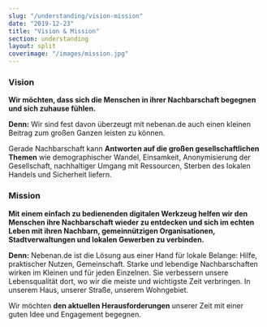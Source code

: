 ```yaml
---
slug: "/understanding/vision-mission"
date: "2019-12-23"
title: "Vision & Mission"
section: understanding
layout: split
coverimage: "/images/mission.jpg"
---
```


<h3 class="heading4">Vision</h3>

<p><strong>Wir möchten, dass sich die Menschen in ihrer Nachbarschaft begegnen und sich zuhause fühlen.</strong></p>

<p><strong>Denn:</strong> Wir sind fest davon überzeugt mit nebenan.de auch einen kleinen Beitrag zum großen Ganzen leisten zu können.</p>

<p>Gerade Nachbarschaft kann <strong>Antworten auf die großen gesellschaftlichen Themen</strong> wie demographischer Wandel, Einsamkeit, Anonymisierung der Gesellschaft, nachhaltiger Umgang mit Ressourcen, Sterben des lokalen Handels und Sicherheit liefern.</p>

<h3 class="heading4">Mission</h3>

<p><strong>Mit einem einfach zu bedienenden digitalen Werkzeug helfen wir den Menschen ihre Nachbarschaft wieder zu entdecken und sich im echten Leben mit ihren Nachbarn, gemeinnützigen Organisationen, Stadtverwaltungen und lokalen Gewerben zu verbinden.</strong></p>

<p><strong>Denn:</strong> Nebenan.de ist die Lösung aus einer Hand für lokale Belange: Hilfe, praktischer Nutzen, Gemeinschaft. Starke und lebendige Nachbarschaften wirken im Kleinen und für jeden Einzelnen. Sie verbessern unsere Lebensqualität dort, wo wir die meiste und wichtigste Zeit verbringen. In unserem Haus, unserer Straße, unserem Wohngebiet.</p>

<p>Wir möchten <strong>den aktuellen Herausforderungen</strong> unserer Zeit mit einer guten Idee und Engagement begegnen.</p>